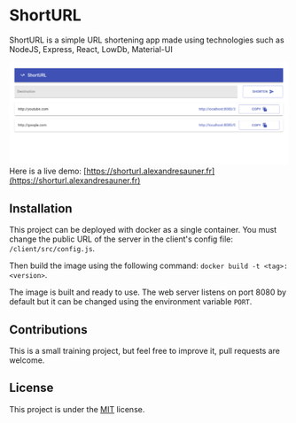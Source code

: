 # ShortURL

ShortURL is a simple URL shortening app made using technologies such as NodeJS, Express, React, LowDb, Material-UI

![Screenshot](https://raw.githubusercontent.com/alexandre-snr/shorturl/medias/example.png)
Here is a live demo: [https://shorturl.alexandresauner.fr](https://shorturl.alexandresauner.fr)
## Installation

This project can be deployed with docker as a single container. You must change the public URL of the server in the client's config file: ```/client/src/config.js```.

Then build the image using the following command: 
```docker build -t <tag>:<version>```.

The image is built and ready to use. The web server listens on port 8080 by default but it can be changed using the environment variable ```PORT```.

## Contributions

This is a small training project, but feel free to improve it, pull requests are welcome.

## License

This project is under the [MIT](https://choosealicense.com/licenses/mit/) license.
